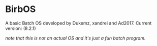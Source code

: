 # BirbOS
A basic Batch OS developed by Dukemz, xandrei and Ad2017.
Current version: (8.2.1)

*note that this is not an actual OS and it's just a fun batch program.*

